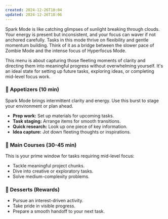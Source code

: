 ```yaml
---
created: 2024-12-26T18:04
updated: 2024-12-26T18:06
---
```


Spark Mode is like catching glimpses of sunlight breaking through clouds. Your energy is present but inconsistent, and your focus can waver if not anchored carefully. Tasks in this mode thrive on flexibility and gentle momentum building. Think of it as a bridge between the slower pace of Zombie Mode and the intense focus of Hyperfocus Mode.

This menu is about capturing those fleeting moments of clarity and directing them into meaningful progress without overwhelming yourself. It's an ideal state for setting up future tasks, exploring ideas, or completing mid-level focus work.
### 🥄 **Appetizers (10 min)**
Spark Mode brings intermittent clarity and energy. Use this burst to stage your environment or plan ahead.

- **Prep work:** Set up materials for upcoming tasks.
- **Task staging:** Arrange items for smooth transitions.
- **Quick research:** Look up one piece of key information.
- **Idea capture:** Jot down fleeting thoughts or inspirations.

### 🍲 **Main Courses (30-45 min)**
This is your prime window for tasks requiring mid-level focus:
- Tackle meaningful project chunks.
- Dive into creative or exploratory tasks.
- Solve medium-complexity problems.

### 🍰 **Desserts (Rewards)**
- Pursue an interest-driven activity.
- Take pride in visible progress.
- Prepare a smooth handoff to your next task.